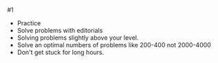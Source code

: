 #1
- Practice
- Solve problems with editorials
- Solving problems slightly above your level. 
- Solve an optimal numbers of problems like 200-400 not 2000-4000
- Don't get stuck for long hours.